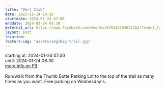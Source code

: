 ```yaml
---
title: "Vert Club"
date: 2023-11-14 14:18
startdate: 2024-01-24 07:00
enddate: 2024-01-24 08:30
external_url: https://www.facebook.com/events/649323204022352/?event_time_id=649324590688880
layout: post
location: 
feature-img: "assets/img/big-trail.jpg"
---
```


starting at: 2024-01-24 07:00<br>until: 2024-01-24 08:30<br><a href="https://www.facebook.com/events/649323204022352/?event_time_id=649324590688880">more info on FB</a><br><br>Run/walk from the Thumb Butte Parking Lot to the top of the trail as many times as you want.  Free parking on Wednesday's.<br>
  <br>
  
